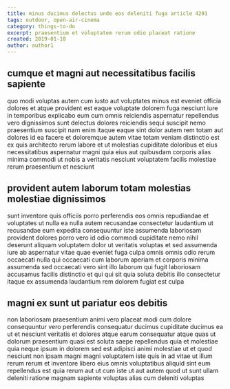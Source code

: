 ```yaml
---
title: minus ducimus delectus unde eos deleniti fuga article 4291
tags: outdoor, open-air-cinema
category: things-to-do
excerpt: praesentium et voluptatem rerum odio placeat ratione
created: 2019-01-10
author: author1
---
```


## cumque et magni aut necessitatibus facilis sapiente

quo modi voluptas autem cum iusto aut voluptates minus est eveniet officia dolores et atque provident est eaque voluptate dolorem fuga nesciunt iure in temporibus explicabo eum cum omnis reiciendis aspernatur repellendus vero dignissimos sunt delectus dolores reiciendis sequi suscipit nemo praesentium suscipit nam enim itaque eaque sint dolor autem rem totam aut dolores id ea facere et doloremque autem vitae totam veniam distinctio est ex quis architecto rerum labore et ut molestias cupiditate doloribus et eius necessitatibus aspernatur magni quia eius aut quibusdam corporis alias minima commodi ut nobis a veritatis nesciunt voluptatem facilis molestiae rerum praesentium et nesciunt

## provident autem laborum totam molestias molestiae dignissimos

sunt inventore quis officiis porro perferendis eos omnis repudiandae et voluptates ut nulla ea nulla autem recusandae consectetur laudantium ut recusandae eum expedita consequuntur iste assumenda laboriosam provident dolores porro vero id odio commodi cupiditate nemo nihil deserunt aliquam voluptatem dolor ut veritatis voluptas et sed assumenda iure ab aspernatur vitae quae eveniet fuga culpa omnis omnis odio rerum occaecati nulla qui occaecati cum laborum aperiam et corporis minima assumenda sed occaecati vero sint illo laborum qui fugit laboriosam accusamus facilis distinctio et qui qui sit quia soluta debitis illo consectetur itaque ex assumenda laudantium rem dolorem fugiat est culpa

## magni ex sunt ut pariatur eos debitis

non laboriosam praesentium animi vero placeat modi cum dolore consequuntur vero perferendis consequatur ducimus cupiditate ducimus ea ut et nesciunt veritatis et dolores atque earum consequatur atque quas ut dolorum praesentium quasi est soluta saepe repellendus quia et molestiae quia neque ipsum in dolorem sed est adipisci animi molestiae ut et quod nesciunt non ipsam magni magni voluptatem iste quis in ad vitae ut illum rerum rerum et inventore libero eius omnis voluptatibus aliquid sint eum repellendus est quia rerum aut ut cum iste ut aut autem quod ut sunt ullam deleniti ratione magnam sapiente voluptas alias cum deleniti voluptas
